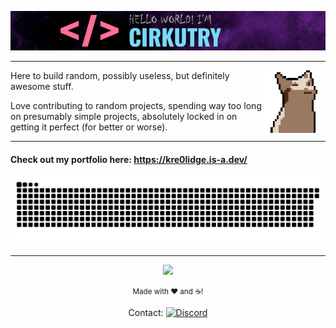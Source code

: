 ![Hi! I'm Cirkutry.](images/name.png)

---

<img align='right' src="images/cat-aaa.gif">

Here to build random, possibly useless, but definitely awesome stuff.

Love contributing to random projects, spending way too long on presumably simple projects, absolutely locked in on getting it perfect (for better or worse).

---

#### Check out my portfolio here: https://kre0lidge.is-a.dev/

<div align="center">

<picture>
  <source media="(prefers-color-scheme: dark)" srcset="https://raw.githubusercontent.com/Cirkutry/Cirkutry/output/github-contribution-grid-snake-dark.svg">
  <source media="(prefers-color-scheme: light)" srcset="https://raw.githubusercontent.com/Cirkutry/Cirkutry/output/github-contribution-grid-snake.svg">
  <img alt="GitHub contribution grid - snake animation!" src="https://raw.githubusercontent.com/Cirkutry/Cirkutry/output/github-contribution-grid-snake.svg">
</picture>

---

<!-- Base views from previous counter -->
![](https://komarev.com/ghpvc/?username=cirkutry&style=for-the-badge&color=red&base=440)

<small> Made with ❤ and ☕! </small>

Contact: [![Discord]( https://img.shields.io/badge/DISCORD-7289da)](https://discord.com/users/787898769467375677)

</div>
